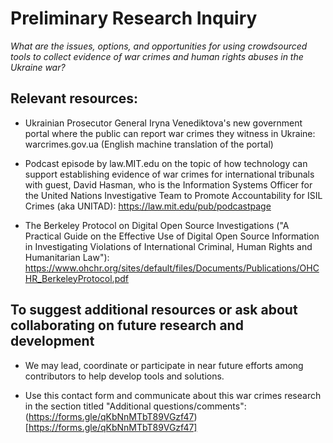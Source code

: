 # Preliminary Research Inquiry

*What are the issues, options, and opportunities for using crowdsourced tools to collect evidence of war crimes and human rights abuses in the Ukraine war?*

## Relevant resources: 

* Ukrainian Prosecutor General Iryna Venediktova's  new government portal where the public can report war crimes they witness in Ukraine: warcrimes.gov.ua (English machine translation of the portal)


* Podcast episode by law.MIT.edu on the topic of how technology can support establishing evidence of war crimes for international tribunals with guest, David Hasman, who is the Information Systems Officer for the United Nations Investigative Team to Promote Accountability for ISIL Crimes (aka UNITAD): https://law.mit.edu/pub/podcastpage


*  The Berkeley Protocol on Digital Open Source Investigations ("A Practical Guide on the Effective Use of Digital Open Source
Information in Investigating Violations of International Criminal, Human Rights and Humanitarian Law"): https://www.ohchr.org/sites/default/files/Documents/Publications/OHCHR_BerkeleyProtocol.pdf


## To suggest additional resources or ask about collaborating on future research and development

* We may lead, coordinate or participate in near future efforts among contributors to help develop tools and solutions.  

* Use this contact form and communicate about this war crimes research in the section titled "Additional questions/comments": (https://forms.gle/qKbNnMTbT89VGzf47)[https://forms.gle/qKbNnMTbT89VGzf47]

